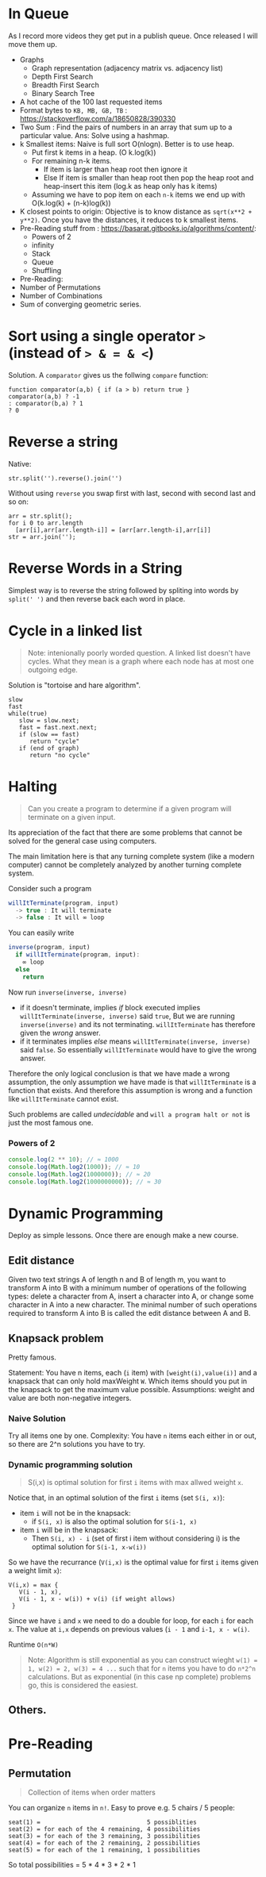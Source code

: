 # In Queue
As I record more videos they get put in a publish queue. Once released I will move them up.

* Graphs
  * Graph representation (adjacency matrix vs. adjacency list)
  * Depth First Search
  * Breadth First Search
  * Binary Search Tree
* A hot cache of the 100 last requested items
* Format bytes to `KB, MB, GB, TB` : https://stackoverflow.com/a/18650828/390330
* Two Sum : Find the pairs of numbers in an array that sum up to a particular value. Ans: Solve using a hashmap.
* k Smallest items: Naive is full sort O(nlogn). Better is to use heap. 
  * Put first k items in a heap. (O k.log(k))
  * For remaining n-k items.
    * If item is larger than heap root then ignore it
    * Else If item is smaller than heap root then pop the heap root and heap-insert this item (log.k as heap only has k items)
  * Assuming we have to pop item on each `n-k` items we end up with O(k.log(k) + (n-k)log(k))
* K closest points to origin: Objective is to know distance as `sqrt(x**2 + y**2)`. Once you have the distances, it reduces to k smallest items.
* Pre-Reading stuff from : https://basarat.gitbooks.io/algorithms/content/: 
  * Powers of 2 
  * infinity 
  * Stack 
  * Queue 
  * Shuffling
 * Pre-Reading: 
  * Number of Permutations 
  * Number of Combinations 
  * Sum of converging geometric series. 
  


# Sort using a single operator `>` (instead of `> & = & <`)
Solution. A `comparator` gives us the follwing `compare` function:
```
function comparator(a,b) { if (a > b) return true }
comparator(a,b) ? -1
: comparator(b,a) ? 1
? 0
```

# Reverse a string 
Native:
```
str.split('').reverse().join('')
```
Without using `reverse` you swap first with last, second with second last and so on:
```
arr = str.split();
for i 0 to arr.length 
  [arr[i],arr[arr.length-i]] = [arr[arr.length-i],arr[i]]
str = arr.join('');
```

# Reverse Words in a String 
Simplest way is to reverse the string followed by spliting into words by `split(' ')` and then reverse back each word in place. 

# Cycle in a linked list 
> Note: intenionally poorly worded question. A linked list doesn't have cycles. What they mean is a graph where each node has at most one outgoing edge. 

Solution is "tortoise and hare algorithm".

```
slow
fast 
while(true)
   slow = slow.next;
   fast = fast.next.next; 
   if (slow == fast)
      return "cycle"
   if (end of graph) 
      return "no cycle"
```


# Halting

> Can you create a program to determine if a given program will terminate on a given input.

Its appreciation of the fact that there are some problems that cannot be solved for the general case using computers.

The main limitation here is that any turning complete system (like a modern computer) cannot be completely analyzed by another turning complete system.

Consider such a program

```js
willItTerminate(program, input)
  -> true : It will terminate
  -> false : It will ∞ loop
```

You can easily write
```js
inverse(program, input)
  if willItTerminate(program, input):
    ∞ loop
  else
    return
```

Now run `inverse(inverse, inverse)`
- if it doesn't terminate, implies *if* block executed implies `willItTerminate(inverse, inverse)` said `true`, But we are running `inverse(inverse)` and its not terminating. `willItTerminate` has therefore given the *wrong* answer.
- if it terminates implies *else* means `willItTerminate(inverse, inverse)` said `false`. So essentially `willItTerminate` would have to give the wrong answer.

Therefore the only logical conclusion is that we have made a wrong assumption, the only assumption we have made is that `willItTerminate` is a function that exists. And therefore this assumption is wrong and a function like `willItTerminate` cannot exist.

Such problems are called *undecidable* and `will a program halt or not` is just the most famous one.


### Powers of 2
```js
console.log(2 ** 10); // ≈ 1000
console.log(Math.log2(1000)); // ≈ 10
console.log(Math.log2(1000000)); // ≈ 20
console.log(Math.log2(1000000000)); // ≈ 30
```

# Dynamic Programming
Deploy as simple lessons. Once there are enough make a new course.

## Edit distance
Given two text strings A of length n and B of length m, you want to transform A into B with a minimum number of operations of the following types: delete a character from A, insert a character into A, or change some character in A into a new character. The minimal number of such operations required to transform A into B is called the edit distance between A and B.

## Knapsack problem 
Pretty famous. 

Statement: You have n items, each (`i` item) with `[weight(i),value(i)]` and a knapsack that can only hold maxWeight `W`. Which items should you put in the knapsack to get the maximum value possible. Assumptions: weight and value are both non-negative integers.

### Naive Solution
Try all items one by one. Complexity: You have `n` items each either in or out, so there are 2^n solutions you have to try. 

### Dynamic programming solution
> S(i,x) is optimal solution for first `i` items with max allwed weight `x`. 

Notice that, in an optimal solution of the first `i` items (set `S(i, x)`): 
* item `i` will not be in the knapsack:
  * if `S(i, x)` is also the optimal solution for `S(i-1, x)` 
* item `i` will be in the knapsack:
  * Then `S(i, x) - i` (set of first i item without considering i) is the optimal solution for `S(i-1, x-w(i))`

So we have the recurrance (`V(i,x)` is the optimal value for first `i` items given a weight limit `x`): 

```
V(i,x) = max {
   V(i - 1, x), 
   V(i - 1, x - w(i)) + v(i) (if weight allows)
 }
```

Since we have `i` and `x` we need to do a double for loop, for each `i` for each `x`. The value at `i,x` depends on previous values (`i - 1` and `i-1, x - w(i)`. 

Runtime `O(n*W)` 

> Note: Algorithm is still exponential as you can construct wieght `w(1) = 1, w(2) = 2, w(3) = 4 ...` such that for `n` items you have to do `n*2^n` calculations. But as exponential (in this case np complete) problems go, this is considered the easiest.

## Others.

# Pre-Reading 
## Permutation
> Collection of items when order matters

You can organize `n` items in `n!`. Easy to prove e.g. 5 chairs / 5 people: 

```
seat(1) =                              5 possiblities 
seat(2) = for each of the 4 remaining, 4 possibilities 
seat(3) = for each of the 3 remaining, 3 possibilities 
seat(4) = for each of the 2 remaining, 2 possibilities 
seat(5) = for each of the 1 remaining, 1 possibilities 
```
So total possibilities = 5 * 4 * 3 * 2 * 1

